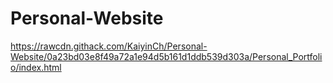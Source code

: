 # Personal-Website

https://rawcdn.githack.com/KaiyinCh/Personal-Website/0a23bd03e8f49a72a1e94d5b161d1ddb539d303a/Personal_Portfolio/index.html
